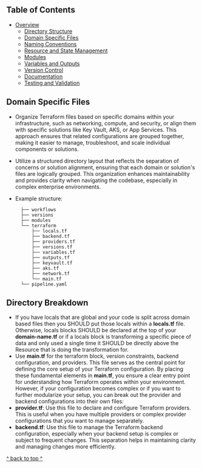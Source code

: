 ## Table of Contents

- [Overview](../README.md)
  - [Directory Structure](./directory_structure.md)
  - [Domain Specific Files](./domain_specific_files.md)
  - [Naming Conventions](./naming_conventions.md#naming-conventions)
  - [Resource and State Management](./resource_and_state_management.md)
  - [Modules](./module.md)
  - [Variables and Outputs](./variables_and_outputs.md)
  - [Version Control](./version_control.md)
  - [Documentation](./documentation.md)
  - [Testing and Validation](./testing_and_validation.md)

## Domain Specific Files

- Organize Terraform files based on specific domains within your infrastructure, such as networking, compute, and security, or align them with specific solutions like Key Vault, AKS, or App Services. This approach ensures that related configurations are grouped together, making it easier to manage, troubleshoot, and scale individual components or solutions.
- Utilize a structured directory layout that reflects the separation of concerns or solution alignment, ensuring that each domain or solution's files are logically grouped. This organization enhances maintainability and provides clarity when navigating the codebase, especially in complex enterprise environments.

- Example structure:

  ```plaintext
    ├── workflows
    ├── versions
    ├── modules
    └── terraform
        ├── locals.tf
        ├── backend.tf
        ├── providers.tf
        ├── versions.tf
        ├── variables.tf
        ├── outputs.tf
        ├── keyvault.tf
        ├── aks.tf
        ├── network.tf    
        └── main.tf
    └── pipeline.yaml
  ```

## Directory Breakdown

- If you have locals that are global and your code is split across domain based files then you SHOULD put those locals within a **locals.tf** file. Otherwise, locals blocks SHOULD be declared at the top of your **domain-name.tf** or if a locals block is transforming a specific piece of data and only used a single time it SHOULD be directly above the Resource that is doing the transformation for.
- Use **main.tf** for the terraform block, version constraints, backend configuration, and providers. This file serves as the central point for defining the core setup of your Terraform configuration. By placing these fundamental elements in **main.tf**, you ensure a clear entry point for understanding how Terraform operates within your environment. However, if your configuration becomes complex or if you want to further modularize your setup, you can break out the provider and backend configurations into their own files:
- **provider.tf**: Use this file to declare and configure Terraform providers. This is useful when you have multiple providers or complex provider configurations that you want to manage separately.
- **backend.tf**: Use this file to manage the Terraform backend configuration, especially when your backend setup is complex or subject to frequent changes. This separation helps in maintaining clarity and managing changes more efficiently.


[^ back to top ^](#table-of-contents)